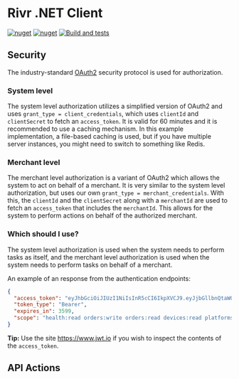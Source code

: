 # Rivr .NET Client

[![nuget](https://img.shields.io/nuget/v/rivr.svg)](https://www.nuget.org/packages/rivr/) [![nuget](https://img.shields.io/nuget/dt/rivr.svg)](https://www.nuget.org/packages/rivr/) [![Build and tests](https://github.com/rivr-io/rivr-dotnet-client/actions/workflows/build-and-publish.yml/badge.svg)](https://github.com/rivr-io/rivr-dotnet-client/actions/workflows/build-and-publish.yml)

## Security

The industry-standard [OAuth2](https://oauth.net/2/) security protocol is used for authorization.

### System level

The system level authorization utilizes a simplified version of OAuth2 and uses `grant_type = client_credentials`, which uses `clientId` and `clientSecret` to fetch an `access_token`. It is valid for 60 minutes and it is recommended to use a caching mechanism. In this example implementation, a file-based caching is used, but if you have multiple server instances, you might need to switch to something like Redis.

### Merchant level

The merchant level authorization is a variant of OAuth2 which allows the system to act on behalf of a merchant. It is very similar to the system level authorization, but uses our own `grant_type = merchant_credentials`. With this, the `clientId` and the `clientSecret` along with a `merchantId` are used to fetch an `access_token` that includes the `merchantId`. This allows for the system to perform actions on behalf of the authorized merchant.

### Which should I use?

The system level authorization is used when the system needs to perform tasks as itself, and the merchant level authorization is used when the system needs to perform tasks on behalf of a merchant.

An example of an response from the authentication endpoints:

```json
{
  "access_token": "eyJhbGciOiJIUzI1NiIsInR5cCI6IkpXVCJ9.eyJjbGllbnQtaWQiOiI3OWZlZTMwMi1lZDkyLTRjMDctYmM0Mi01OTg2YmZjY2JiYmIiLCJzY29wZSI6ImhlYWx0aDpyZWFkIG9yZGVyczp3cml0ZSBvcmRlcnM6cmVhZCBkZXZpY2VzOnJlYWQgcGxhdGZvcm1zIG1lcmNoYW50czpyZWFkIiwibWVyY2hhbnQtaWQiOiI3NWVhODEzZC00Zjc4LTQxMDItOGJiNy1jMmIxNWU3MDQ5ZDgiLCJuYmYiOjE3MTM4NTM4MDcsImV4cCI6MTcxMzg1NzQwNywiaWF0IjoxNzEzODUzODA3fQ.uBjABuvnhZ9PUusKEJVvIZ5rrLCJmUztBNgVPuSqLHc",
  "token_type": "Bearer",
  "expires_in": 3599,
  "scope": "health:read orders:write orders:read devices:read platforms merchants:read"
}
```

**Tip:** Use the site https://www.jwt.io if you wish to inspect the contents of the `access_token`.

## API Actions
